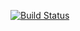 [![Build Status](https://travis-ci.org/oliversno/n-queens.svg?branch=master)](https://travis-ci.org/oliversno/n-queens)